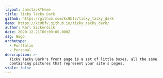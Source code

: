 ```yaml
---
layout: JamstackTheme
title: Ticky Tacky Dark
github: https://github.com/kc0bfv/ticky_tacky_dark
demo: https://kc0bfv.github.io/ticky_tacky_dark/
author: Karl Sickendick
date: 2020-12-21T00:00:00.000Z
ssg: Hugo
archetype:
  - Portfolio
  - Personal
description: >-
  Ticky Tacky Dark's front page is a set of little boxes, all the same,
  containing pictures that represent your site's pages.
stale: false
---
```

